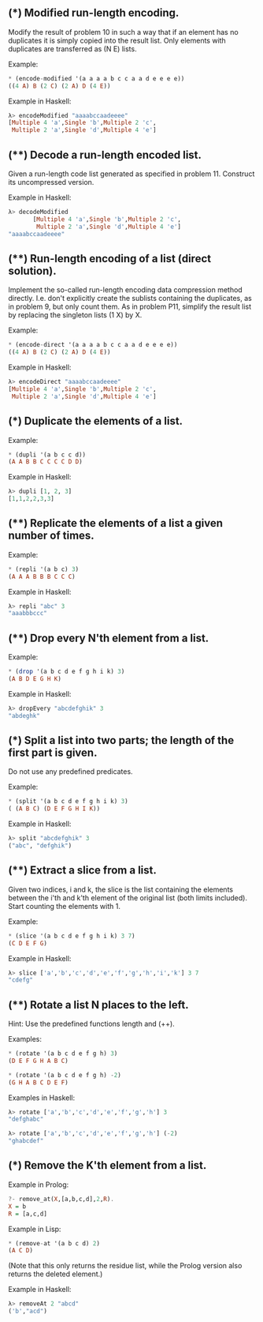 ## (*) Modified run-length encoding.
   
Modify the result of problem 10 in such a way that if an element has no duplicates it is simply copied into the result list. Only elements with duplicates are transferred as (N E) lists.
   
Example:
   
```haskell
* (encode-modified '(a a a a b c c a a d e e e e))
((4 A) B (2 C) (2 A) D (4 E))
```
Example in Haskell:
   
```haskell
λ> encodeModified "aaaabccaadeeee"
[Multiple 4 'a',Single 'b',Multiple 2 'c',
 Multiple 2 'a',Single 'd',Multiple 4 'e']
```
## (**) Decode a run-length encoded list.
   
Given a run-length code list generated as specified in problem 11. Construct its uncompressed version.
   
Example in Haskell:
   
```haskell
λ> decodeModified 
       [Multiple 4 'a',Single 'b',Multiple 2 'c',
        Multiple 2 'a',Single 'd',Multiple 4 'e']
"aaaabccaadeeee"
```
## (**) Run-length encoding of a list (direct solution). 
   
Implement the so-called run-length encoding data compression method directly. I.e. don't explicitly create the sublists containing the duplicates, as in problem 9, but only count them. As in problem P11, simplify the result list by replacing the singleton lists (1 X) by X.
   
Example:
   
```haskell
* (encode-direct '(a a a a b c c a a d e e e e))
((4 A) B (2 C) (2 A) D (4 E))
```
Example in Haskell:
   
```haskell
λ> encodeDirect "aaaabccaadeeee"
[Multiple 4 'a',Single 'b',Multiple 2 'c',
 Multiple 2 'a',Single 'd',Multiple 4 'e']
```
## (*) Duplicate the elements of a list.
   
Example:
   
```haskell
* (dupli '(a b c c d))
(A A B B C C C C D D)
```
Example in Haskell:
   
```haskell
λ> dupli [1, 2, 3]
[1,1,2,2,3,3]
```

   
## (**) Replicate the elements of a list a given number of times.
   
Example:
   
```haskell
* (repli '(a b c) 3)
(A A A B B B C C C)
```
Example in Haskell:
   
```haskell
λ> repli "abc" 3
"aaabbbccc"
```

   
## (**) Drop every N'th element from a list.
   
Example:
   
```haskell
* (drop '(a b c d e f g h i k) 3)
(A B D E G H K)
```
Example in Haskell:
   
```haskell
λ> dropEvery "abcdefghik" 3
"abdeghk"
```
        
   
## (*) Split a list into two parts; the length of the first part is given.
   
Do not use any predefined predicates.
   
Example:
   
```haskell
* (split '(a b c d e f g h i k) 3)
( (A B C) (D E F G H I K))
```
Example in Haskell:
   
```haskell
λ> split "abcdefghik" 3
("abc", "defghik")
```

   
## (**) Extract a slice from a list.
   
Given two indices, i and k, the slice is the list containing the elements between the i'th and k'th element of the original list (both limits included). Start counting the elements with 1.
   
Example:
   
```haskell
* (slice '(a b c d e f g h i k) 3 7)
(C D E F G)
```
Example in Haskell:
   
```haskell
λ> slice ['a','b','c','d','e','f','g','h','i','k'] 3 7
"cdefg"
```

   
## (**) Rotate a list N places to the left.
   
Hint: Use the predefined functions length and (++).
   
Examples:
   
```haskell
* (rotate '(a b c d e f g h) 3)
(D E F G H A B C)

* (rotate '(a b c d e f g h) -2)
(G H A B C D E F)
```
Examples in Haskell:
   
```haskell
λ> rotate ['a','b','c','d','e','f','g','h'] 3
"defghabc"

λ> rotate ['a','b','c','d','e','f','g','h'] (-2)
"ghabcdef"
```
       
   
## (*) Remove the K'th element from a list.
   
Example in Prolog:
   
```haskell
?- remove_at(X,[a,b,c,d],2,R).
X = b
R = [a,c,d]
```
Example in Lisp:
   
```haskell
* (remove-at '(a b c d) 2)
(A C D)
```
(Note that this only returns the residue list, while the Prolog version also returns the deleted element.)
   
Example in Haskell:
   
```haskell
λ> removeAt 2 "abcd"
('b',"acd")
```
